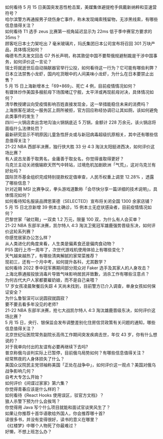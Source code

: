 如何看待 5 月 15 日美国突发恶性枪击案，美媒集体避提枪手佩戴新纳粹和亚速营符号？  
哈尔滨警方再通报男子烧伤身亡事件，称未发现绳索残留物，无涉黑线索，有哪些信息值得关注？  
如何看待 T1 选手 zeus 比赛第一视角延迟显示为 22ms 低于季中赛官方要求的 35ms？  
顾客吃日本士力架吃出 7 毫米玻璃片，玛氏集团日本公司宣布将召回 301 万块产品，具体情况如何？  
梅德韦杰夫发文回击 G7 外长声明，称其敦促中国不要帮俄规避制裁是干涉中国事务，如何评价这一言论？  
瑞士将就逝世后自动捐献器官举行公投，如何看待这一行为？它可能有哪些利弊？  
日本立法禁售小龙虾，国内吃货眼中的人间美味小龙虾，为什么在日本要禁止出售？  
5 月 15 日上海新增本土「69+869」、死亡 4 例，目前疫情情况如何？  
有媒体炒作美国多艘航母下场围堵辽宁舰，太平洋或再现航母对决，具体情况如何？  
清华教授建议向受疫情影响百姓直接发现金，这一举措能稳住未来的消费吗？  
上海旅客在湖北一服务区上厕所被拒，官方回应称经协调已让其如厕，该如何避免此类事件的发生？  
四川一火锅店卖出含地沟油火锅锅底近 5 万锅，金额计 228 万余元，该火锅店将面临什么法律处罚？  
最新研究显示不明原因儿童急性肝炎或与新冠病毒超级抗原相关，其中还有哪些信息值得关注？  
21-22 NBA 西部半决赛，独行侠大胜 33 分 4:3 淘汰太阳挺进西决，如何评价这场比赛？  
有人说古龙善于取男名，金庸善于取女名，你觉得谁取得更好？  
乌克兰主动关闭俄输欧天然气中转站，过境危机加剧欧洲「气荒」，这对乌克兰有好处吗？  
国际货币基金组织完成特别提款权定值审查，人民币权重上调至 12.28% ，透露了哪些信息？  
针对近期 MSI 比赛争议，拳头游戏道歉称「会尽快分享一篇详细的技术说明」，具体情况如何？  
如何看待知名服装品牌思莱德（SELECTED）宣布将关闭全国 1300 余家店铺？  
5 月 15 日北京新增 39 例本土确诊，15 例本土无症状感染者，目前疫情情况如何？  
巴黎世家「破烂鞋」一双卖 1.2 万元，限量 100 双，为什么有人会买单？  
21-22 NBA 东部半决赛，凯尔特人 4:3 淘汰卫冕冠军雄鹿强势晋级东决，如何评价这轮系列赛？  
你感觉居家办公怎么样？  
从人类进化的角度来看，人生类是偏素食还是偏肉食动物？  
PS5 国行上市一周年了，次世代游戏机使用体验上有哪些变化？  
天气越来越热了，有哪些清爽解腻的家常菜推荐？  
现初三，还有一个月中考，如何提升各科，尤其数学？  
如何看待 2022 季中冠军赛期间部分观众对 Faker 选手及其家人的人身攻击？  
上海北蔡通报投放消毒片导致气味影响居民并致歉，消杀工作有哪些注意点？  
为何古代大户人家都要雇奶娘，而不是自己亲喂？  
17 岁女孩凌晨聚餐后失踪 4 天尚未找到，目前警方已介入调查，单身女孩如何保证安全？  
为什么鲁智深可以说圆寂就圆寂？  
要不要去看多年没见的老师?  
21-22 NBA 东部半决赛，抢七大战凯尔特人 4:3 淘汰雄鹿晋级东决，如何评价这场比赛？  
5 月 15 日，央行、银保监会发布调整差别化住房信贷政策有关问题的通知，哪些信息值得关注？  
北京世纪坛医院常务副院长高伟工作期间突发疾病去世，年仅 43 岁，你有什么想说的？  
对于我单向付出的友谊有必要再继续下去吗?  
普京称俄乌谈判实际上已暂停，目前俄乌局势如何？有哪些信息值得关注？  
经常熬夜的人身体损失了什么？  
美国众议院民主党领袖称美国「正处在战争中」，如何评价这一观点？美国对俄乌战争影响几何？  
自考大专怎么开始？  
如何评价《间谍过家家》第六集？  
你觉得青春应该是什么样的？  
如何看待《React Hooks 使用误区，驳官方文档》？  
狼人杀警下预为什么会挨骂？  
你觉得用 Java 写个什么项目就能和面试官谈笑风生了？  
如果让你推荐十首华语歌给外国人，你会推荐哪十首?  
读很多书，并没有变得很好，读书的意义在哪里？  
《红楼梦》中哪个人物死了你最难过？  
好懒，不想上班怎么办？  
